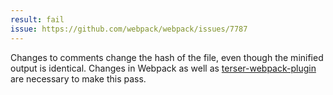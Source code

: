 ```yaml
---
result: fail
issue: https://github.com/webpack/webpack/issues/7787
---
```


Changes to comments change the hash of the file, even though the minified output is identical. Changes in Webpack as well as [terser-webpack-plugin](https://github.com/webpack-contrib/terser-webpack-plugin/issues/18) are necessary to make this pass.
